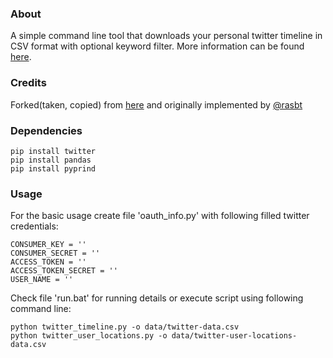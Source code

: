 ### About 

A simple command line tool that downloads your personal twitter timeline in CSV format with optional keyword filter. More information can be found [here](https://github.com/rasbt/datacollect/tree/master/twitter_timeline).

### Credits

Forked(taken, copied) from [here](https://github.com/rasbt/datacollect/tree/master/twitter_timeline) and originally implemented by [@rasbt](https://github.com/rasbt)

### Dependencies

```
pip install twitter
pip install pandas
pip install pyprind
```

### Usage

For the basic usage create file 'oauth_info.py' with following filled twitter credentials:
```
CONSUMER_KEY = ''
CONSUMER_SECRET = ''
ACCESS_TOKEN = ''
ACCESS_TOKEN_SECRET = ''
USER_NAME = ''
```

Check file 'run.bat' for running details or execute script using following command line:
```
python twitter_timeline.py -o data/twitter-data.csv
python twitter_user_locations.py -o data/twitter-user-locations-data.csv
```
